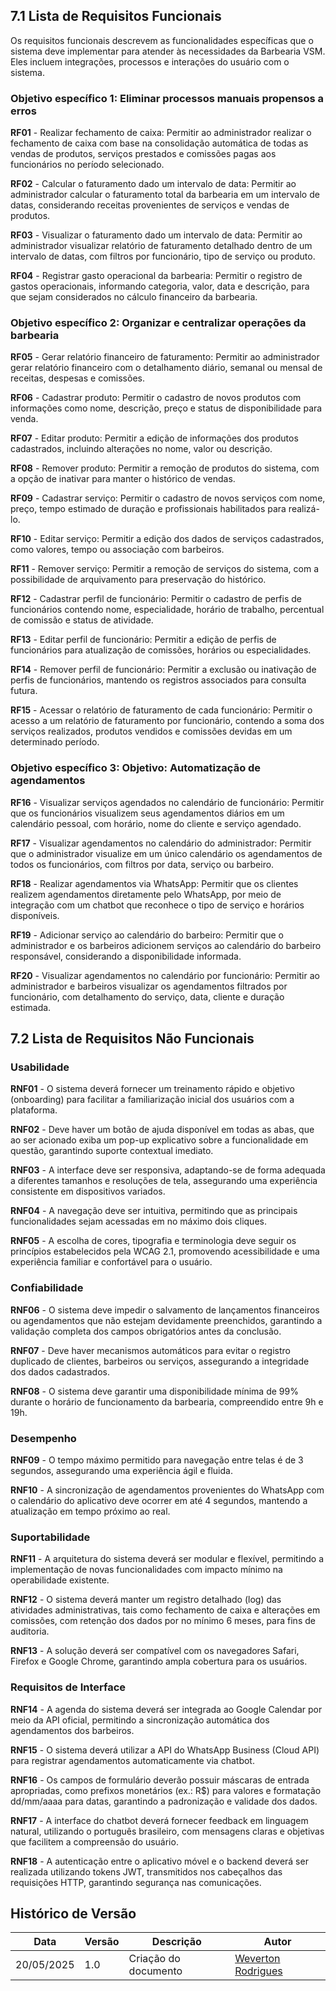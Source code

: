 ## 7.1 Lista de Requisitos Funcionais

Os requisitos funcionais descrevem as funcionalidades específicas que o sistema deve implementar para atender às necessidades da Barbearia VSM. Eles incluem integrações, processos e interações do usuário com o sistema.

### Objetivo específico 1: Eliminar processos manuais propensos a erros

**RF01** - Realizar fechamento de caixa: Permitir ao administrador realizar o fechamento de caixa com base na consolidação automática de todas as vendas de produtos, serviços prestados e comissões pagas aos funcionários no período selecionado.

**RF02** - Calcular o faturamento dado um intervalo de data: Permitir ao administrador calcular o faturamento total da barbearia em um intervalo de datas, considerando receitas provenientes de serviços e vendas de produtos.

**RF03** - Visualizar o faturamento dado um intervalo de data: Permitir ao administrador visualizar relatório de faturamento detalhado dentro de um intervalo de datas, com filtros por funcionário, tipo de serviço ou produto.

**RF04** - Registrar gasto operacional da barbearia: Permitir o registro de gastos operacionais, informando categoria, valor, data e descrição, para que sejam considerados no cálculo financeiro da barbearia.

### Objetivo específico 2: Organizar e centralizar operações da barbearia

**RF05** - Gerar relatório financeiro de faturamento: Permitir ao administrador gerar relatório financeiro com o detalhamento diário, semanal ou mensal de receitas, despesas e comissões.

**RF06** - Cadastrar produto: Permitir o cadastro de novos produtos com informações como nome, descrição, preço e status de disponibilidade para venda.

**RF07** - Editar produto: Permitir a edição de informações dos produtos cadastrados, incluindo alterações no nome, valor ou descrição.

**RF08** - Remover produto: Permitir a remoção de produtos do sistema, com a opção de inativar para manter o histórico de vendas.

**RF09** - Cadastrar serviço: Permitir o cadastro de novos serviços com nome, preço, tempo estimado de duração e profissionais habilitados para realizá-lo.

**RF10** - Editar serviço: Permitir a edição dos dados de serviços cadastrados, como valores, tempo ou associação com barbeiros.

**RF11** - Remover serviço: Permitir a remoção de serviços do sistema, com a possibilidade de arquivamento para preservação do histórico.

**RF12** - Cadastrar perfil de funcionário: Permitir o cadastro de perfis de funcionários contendo nome, especialidade, horário de trabalho, percentual de comissão e status de atividade.

**RF13** - Editar perfil de funcionário: Permitir a edição de perfis de funcionários para atualização de comissões, horários ou especialidades.

**RF14** - Remover perfil de funcionário: Permitir a exclusão ou inativação de perfis de funcionários, mantendo os registros associados para consulta futura.

**RF15** - Acessar o relatório de faturamento de cada funcionário: Permitir o acesso a um relatório de faturamento por funcionário, contendo a soma dos serviços realizados, produtos vendidos e comissões devidas em um determinado período.

### Objetivo específico 3: Objetivo: Automatização de agendamentos

**RF16** - Visualizar serviços agendados no calendário de funcionário: Permitir que os funcionários visualizem seus agendamentos diários em um calendário pessoal, com horário, nome do cliente e serviço agendado.

**RF17** - Visualizar agendamentos no calendário do administrador: Permitir que o administrador visualize em um único calendário os agendamentos de todos os funcionários, com filtros por data, serviço ou barbeiro.

**RF18** - Realizar agendamentos via WhatsApp: Permitir que os clientes realizem agendamentos diretamente pelo WhatsApp, por meio de integração com um chatbot que reconhece o tipo de serviço e horários disponíveis.

**RF19** - Adicionar serviço ao calendário do barbeiro: Permitir que o administrador e os barbeiros adicionem serviços ao calendário do barbeiro responsável, considerando a disponibilidade informada.

**RF20** - Visualizar agendamentos no calendário por funcionário: Permitir ao administrador e barbeiros visualizar os agendamentos filtrados por funcionário, com detalhamento do serviço, data, cliente e duração estimada.

## 7.2 Lista de Requisitos Não Funcionais

### Usabilidade

**RNF01** - O sistema deverá fornecer um treinamento rápido e objetivo (onboarding) para facilitar a familiarização inicial dos usuários com a plataforma.

**RNF02** - Deve haver um botão de ajuda disponível em todas as abas, que ao ser acionado exiba um pop-up explicativo sobre a funcionalidade em questão, garantindo suporte contextual imediato.

**RNF03** - A interface deve ser responsiva, adaptando-se de forma adequada a diferentes tamanhos e resoluções de tela, assegurando uma experiência consistente em dispositivos variados.

**RNF04** - A navegação deve ser intuitiva, permitindo que as principais funcionalidades sejam acessadas em no máximo dois cliques.

**RNF05** - A escolha de cores, tipografia e terminologia deve seguir os princípios estabelecidos pela WCAG 2.1, promovendo acessibilidade e uma experiência familiar e confortável para o usuário.


### Confiabilidade

**RNF06** - O sistema deve impedir o salvamento de lançamentos financeiros ou agendamentos que não estejam devidamente preenchidos, garantindo a validação completa dos campos obrigatórios antes da conclusão.

**RNF07** - Deve haver mecanismos automáticos para evitar o registro duplicado de clientes, barbeiros ou serviços, assegurando a integridade dos dados cadastrados.

**RNF08** - O sistema deve garantir uma disponibilidade mínima de 99% durante o horário de funcionamento da barbearia, compreendido entre 9h e 19h.

### Desempenho

**RNF09** - O tempo máximo permitido para navegação entre telas é de 3 segundos, assegurando uma experiência ágil e fluida.

**RNF10** - A sincronização de agendamentos provenientes do WhatsApp com o calendário do aplicativo deve ocorrer em até 4 segundos, mantendo a atualização em tempo próximo ao real.

### Suportabilidade

**RNF11** - A arquitetura do sistema deverá ser modular e flexível, permitindo a implementação de novas funcionalidades com impacto mínimo na operabilidade existente.

**RNF12** - O sistema deverá manter um registro detalhado (log) das atividades administrativas, tais como fechamento de caixa e alterações em comissões, com retenção dos dados por no mínimo 6 meses, para fins de auditoria.

**RNF13** - A solução deverá ser compatível com os navegadores Safari, Firefox e Google Chrome, garantindo ampla cobertura para os usuários.

### Requisitos de Interface

**RNF14** - A agenda do sistema deverá ser integrada ao Google Calendar por meio da API oficial, permitindo a sincronização automática dos agendamentos dos barbeiros.

**RNF15** - O sistema deverá utilizar a API do WhatsApp Business (Cloud API) para registrar agendamentos automaticamente via chatbot.

**RNF16** - Os campos de formulário deverão possuir máscaras de entrada apropriadas, como prefixos monetários (ex.: R$) para valores e formatação dd/mm/aaaa para datas, garantindo a padronização e validade dos dados.

**RNF17** - A interface do chatbot deverá fornecer feedback em linguagem natural, utilizando o português brasileiro, com mensagens claras e objetivas que facilitem a compreensão do usuário.

**RNF18** - A autenticação entre o aplicativo móvel e o backend deverá ser realizada utilizando tokens JWT, transmitidos nos cabeçalhos das requisições HTTP, garantindo segurança nas comunicações.

## Histórico de Versão

|Data|Versão|Descrição|Autor|
|---|---|---|---|
| 20/05/2025| 1.0 | Criação do documento | [Weverton Rodrigues](https://github.com/vevetin) |